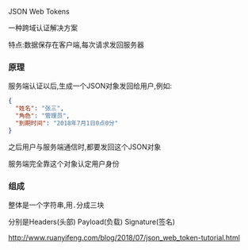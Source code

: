 JSON Web Tokens

一种跨域认证解决方案

特点:数据保存在客户端,每次请求发回服务器

### 原理

服务端认证以后,生成一个JSON对象发回给用户,例如:

```json	
{
  "姓名": "张三",
  "角色": "管理员",
  "到期时间": "2018年7月1日0点0分"
}
```

之后用户与服务端通信时,都要发回这个JSON对象

服务端完全靠这个对象认定用户身份

### 组成

整体是一个字符串,用`.`分成三块

分别是Headers(头部) Payload(负载) Signature(签名)

http://www.ruanyifeng.com/blog/2018/07/json_web_token-tutorial.html